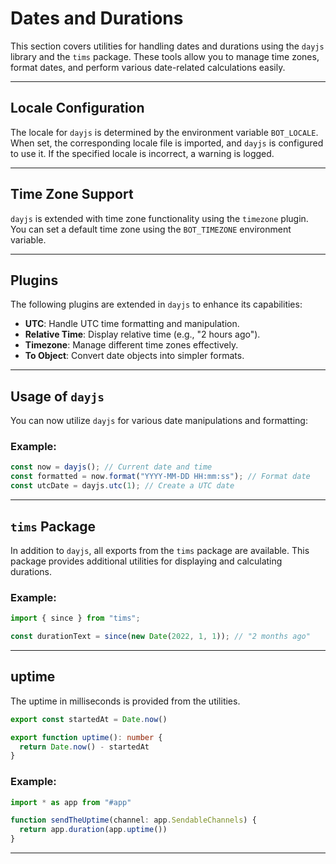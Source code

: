 # Dates and Durations

This section covers utilities for handling dates and durations using the `dayjs` library and the `tims` package. These tools allow you to manage time zones, format dates, and perform various date-related calculations easily.

---

## Locale Configuration

The locale for `dayjs` is determined by the environment variable `BOT_LOCALE`. When set, the corresponding locale file is imported, and `dayjs` is configured to use it. If the specified locale is incorrect, a warning is logged.

---

## Time Zone Support

`dayjs` is extended with time zone functionality using the `timezone` plugin. You can set a default time zone using the `BOT_TIMEZONE` environment variable.

---

## Plugins

The following plugins are extended in `dayjs` to enhance its capabilities:

- **UTC**: Handle UTC time formatting and manipulation.
- **Relative Time**: Display relative time (e.g., "2 hours ago").
- **Timezone**: Manage different time zones effectively.
- **To Object**: Convert date objects into simpler formats.

---

## Usage of `dayjs`

You can now utilize `dayjs` for various date manipulations and formatting:

### Example:
```ts
const now = dayjs(); // Current date and time
const formatted = now.format("YYYY-MM-DD HH:mm:ss"); // Format date
const utcDate = dayjs.utc(1); // Create a UTC date
```

---

## `tims` Package

In addition to `dayjs`, all exports from the `tims` package are available. This package provides additional utilities for displaying and calculating durations.

### Example:
```ts
import { since } from "tims";

const durationText = since(new Date(2022, 1, 1)); // "2 months ago"
```

---

## uptime

The uptime in milliseconds is provided from the utilities.

```ts
export const startedAt = Date.now()

export function uptime(): number {
  return Date.now() - startedAt
}
```

### Example:
```ts
import * as app from "#app"

function sendTheUptime(channel: app.SendableChannels) {
  return app.duration(app.uptime())
}
```

---